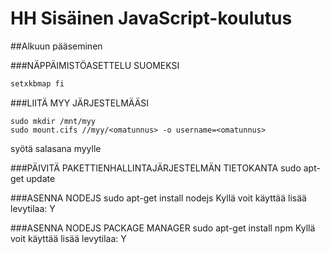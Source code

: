 # HH Sisäinen JavaScript-koulutus

##Alkuun pääseminen

###NÄPPÄIMISTÖASETTELU SUOMEKSI
```sh
setxkbmap fi
```
###LIITÄ MYY JÄRJESTELMÄÄSI
```
sudo mkdir /mnt/myy
sudo mount.cifs //myy/<omatunnus> -o username=<omatunnus>
```
syötä salasana myylle

###PÄIVITÄ PAKETTIENHALLINTAJÄRJESTELMÄN TIETOKANTA
sudo apt-get update

###ASENNA NODEJS
sudo apt-get install nodejs
	Kyllä voit käyttää lisää levytilaa: Y

###ASENNA NODEJS PACKAGE MANAGER
sudo apt-get install npm
	Kyllä voit käyttää lisää levytilaa: Y

